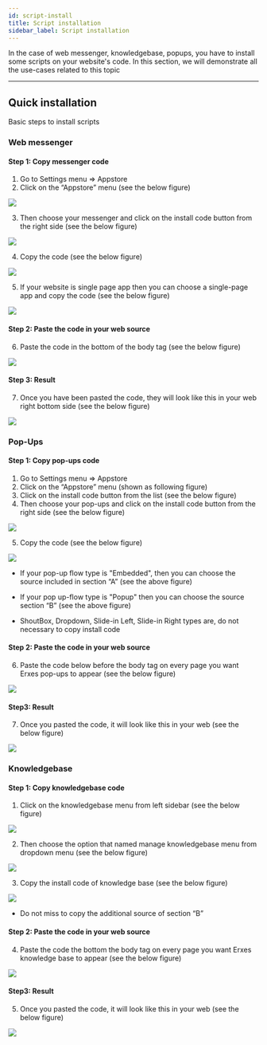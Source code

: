 ```yaml
---
id: script-install
title: Script installation
sidebar_label: Script installation
---
```


<!--Content-->

In the case of web messenger, knowledgebase, popups, you have to install some scripts on your website's code.
In this section, we will demonstrate all the use-cases related to this topic

---

## Quick installation

Basic steps to install scripts

### Web messenger

#### Step 1: Copy messenger code

1. Go to Settings menu => Appstore 
2. Click on the “Appstore” menu  (see the below figure)

<img src="https://erxes-docs.s3-us-west-2.amazonaws.com/script-installation/messenger/i1.png" />

3. Then choose your messenger and click on the install code button from the right side   (see the below figure)

<img src="https://erxes-docs.s3-us-west-2.amazonaws.com/script-installation/messenger/i2.png" />

4. Copy the code   (see the below figure)

<img src="https://erxes-docs.s3-us-west-2.amazonaws.com/script-installation/messenger/i3.png" />

5. If your website is single page app then you can choose a single-page app and copy the code    (see the below figure)

<img src="https://erxes-docs.s3-us-west-2.amazonaws.com/script-installation/messenger/i4.png" />

#### Step 2:  Paste the code in your web source 

6. Paste the code in the bottom of the body tag (see the below figure)

<img src="https://erxes-docs.s3-us-west-2.amazonaws.com/script-installation/messenger/i5.png" />

#### Step 3: Result 

7. Once you have been pasted the code, they will look like this in your web right bottom side (see the below figure)

<img src="https://erxes-docs.s3-us-west-2.amazonaws.com/script-installation/messenger/i6.png" />

### Pop-Ups

#### Step 1: Copy pop-ups code

1. Go to Settings menu => Appstore 
2. Click on the “Appstore” menu  (shown as following figure)
3. Click on the install code button from the list (see the below figure)
4. Then choose your pop-ups and click on the install code button from the right side   (see the below figure)

<img src="https://erxes-docs.s3-us-west-2.amazonaws.com/script-installation/popup/i1.png" />

5. Copy the code (see the below figure)

<img src="https://erxes-docs.s3-us-west-2.amazonaws.com/script-installation/popup/i2.png" />

<aside class="notice">

+ If your pop-up flow type is "Embedded", then you can choose  the source included in  section “A”  (see the above figure)

+ If your pop up-flow type is "Popup" then you can choose the source section “B” (see the above figure)

+ ShoutBox, Dropdown, Slide-in Left, Slide-in Right types are, do not necessary to copy install code

</aside>

#### Step 2: Paste the code in your web source 

6. Paste the code below before the body tag on every page you want Erxes pop-ups to appear (see the below figure)

<img src="https://erxes-docs.s3-us-west-2.amazonaws.com/script-installation/popup/i3.png" />

 
#### Step3: Result

7. Once you pasted the code, it will look like this in your web (see the below figure)

<img src="https://erxes-docs.s3-us-west-2.amazonaws.com/script-installation/popup/i4.png" />

### Knowledgebase

#### Step 1: Copy knowledgebase code

1. Click on the knowledgebase menu from left sidebar (see the below figure)

<img src="https://erxes-docs.s3-us-west-2.amazonaws.com/script-installation/kb/i1.png" />

2. Then choose the option that named manage knowledgebase  menu from dropdown menu  (see the below figure)

<img src="https://erxes-docs.s3-us-west-2.amazonaws.com/script-installation/kb/i2.png" />

3. Copy the install code of knowledge base  (see the below figure)

<img src="https://erxes-docs.s3-us-west-2.amazonaws.com/script-installation/kb/i3.png" />

<aside class="notice">

+ Do not miss to copy the additional source of section “B” 

</aside>

#### Step 2: Paste the code in your web source 

4. Paste the code the bottom the body tag on every page you want Erxes knowledge base to appear (see the below figure)

<img src="https://erxes-docs.s3-us-west-2.amazonaws.com/script-installation/kb/i4.png" />

#### Step3: Result

5. Once you pasted the code, it will look like this in your web (see the below figure)

<img src="https://erxes-docs.s3-us-west-2.amazonaws.com/script-installation/kb/i5.png" />
